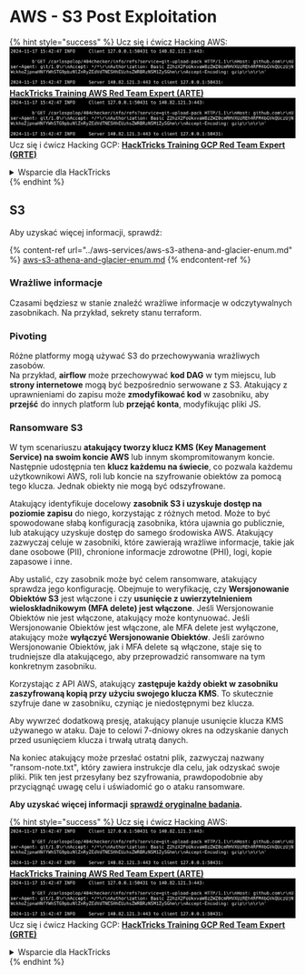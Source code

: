 # AWS - S3 Post Exploitation

{% hint style="success" %}
Ucz się i ćwicz Hacking AWS:<img src="../../../.gitbook/assets/image (1).png" alt="" data-size="line">[**HackTricks Training AWS Red Team Expert (ARTE)**](https://training.hacktricks.xyz/courses/arte)<img src="../../../.gitbook/assets/image (1).png" alt="" data-size="line">\
Ucz się i ćwicz Hacking GCP: <img src="../../../.gitbook/assets/image (2).png" alt="" data-size="line">[**HackTricks Training GCP Red Team Expert (GRTE)**<img src="../../../.gitbook/assets/image (2).png" alt="" data-size="line">](https://training.hacktricks.xyz/courses/grte)

<details>

<summary>Wsparcie dla HackTricks</summary>

* Sprawdź [**plany subskrypcyjne**](https://github.com/sponsors/carlospolop)!
* **Dołącz do** 💬 [**grupy Discord**](https://discord.gg/hRep4RUj7f) lub [**grupy telegram**](https://t.me/peass) lub **śledź** nas na **Twitterze** 🐦 [**@hacktricks\_live**](https://twitter.com/hacktricks\_live)**.**
* **Podziel się sztuczkami hackingowymi, przesyłając PR-y do** [**HackTricks**](https://github.com/carlospolop/hacktricks) i [**HackTricks Cloud**](https://github.com/carlospolop/hacktricks-cloud) repozytoriów na GitHubie.

</details>
{% endhint %}

## S3

Aby uzyskać więcej informacji, sprawdź:

{% content-ref url="../aws-services/aws-s3-athena-and-glacier-enum.md" %}
[aws-s3-athena-and-glacier-enum.md](../aws-services/aws-s3-athena-and-glacier-enum.md)
{% endcontent-ref %}

### Wrażliwe informacje

Czasami będziesz w stanie znaleźć wrażliwe informacje w odczytywalnych zasobnikach. Na przykład, sekrety stanu terraform.

### Pivoting

Różne platformy mogą używać S3 do przechowywania wrażliwych zasobów.\
Na przykład, **airflow** może przechowywać **kod DAG** w tym miejscu, lub **strony internetowe** mogą być bezpośrednio serwowane z S3. Atakujący z uprawnieniami do zapisu może **zmodyfikować kod** w zasobniku, aby **przejść** do innych platform lub **przejąć konta**, modyfikując pliki JS.

### Ransomware S3

W tym scenariuszu **atakujący tworzy klucz KMS (Key Management Service) na swoim koncie AWS** lub innym skompromitowanym koncie. Następnie udostępnia ten **klucz każdemu na świecie**, co pozwala każdemu użytkownikowi AWS, roli lub koncie na szyfrowanie obiektów za pomocą tego klucza. Jednak obiekty nie mogą być odszyfrowane.

Atakujący identyfikuje docelowy **zasobnik S3 i uzyskuje dostęp na poziomie zapisu** do niego, korzystając z różnych metod. Może to być spowodowane słabą konfiguracją zasobnika, która ujawnia go publicznie, lub atakujący uzyskuje dostęp do samego środowiska AWS. Atakujący zazwyczaj celuje w zasobniki, które zawierają wrażliwe informacje, takie jak dane osobowe (PII), chronione informacje zdrowotne (PHI), logi, kopie zapasowe i inne.

Aby ustalić, czy zasobnik może być celem ransomware, atakujący sprawdza jego konfigurację. Obejmuje to weryfikację, czy **Wersjonowanie Obiektów S3** jest włączone i czy **usunięcie z uwierzytelnieniem wieloskładnikowym (MFA delete) jest włączone**. Jeśli Wersjonowanie Obiektów nie jest włączone, atakujący może kontynuować. Jeśli Wersjonowanie Obiektów jest włączone, ale MFA delete jest wyłączone, atakujący może **wyłączyć Wersjonowanie Obiektów**. Jeśli zarówno Wersjonowanie Obiektów, jak i MFA delete są włączone, staje się to trudniejsze dla atakującego, aby przeprowadzić ransomware na tym konkretnym zasobniku.

Korzystając z API AWS, atakujący **zastępuje każdy obiekt w zasobniku zaszyfrowaną kopią przy użyciu swojego klucza KMS**. To skutecznie szyfruje dane w zasobniku, czyniąc je niedostępnymi bez klucza.

Aby wywrzeć dodatkową presję, atakujący planuje usunięcie klucza KMS używanego w ataku. Daje to celowi 7-dniowy okres na odzyskanie danych przed usunięciem klucza i trwałą utratą danych.

Na koniec atakujący może przesłać ostatni plik, zazwyczaj nazwany "ransom-note.txt", który zawiera instrukcje dla celu, jak odzyskać swoje pliki. Plik ten jest przesyłany bez szyfrowania, prawdopodobnie aby przyciągnąć uwagę celu i uświadomić go o ataku ransomware.

**Aby uzyskać więcej informacji** [**sprawdź oryginalne badania**](https://rhinosecuritylabs.com/aws/s3-ransomware-part-1-attack-vector/)**.**

{% hint style="success" %}
Ucz się i ćwicz Hacking AWS:<img src="../../../.gitbook/assets/image (1).png" alt="" data-size="line">[**HackTricks Training AWS Red Team Expert (ARTE)**](https://training.hacktricks.xyz/courses/arte)<img src="../../../.gitbook/assets/image (1).png" alt="" data-size="line">\
Ucz się i ćwicz Hacking GCP: <img src="../../../.gitbook/assets/image (2).png" alt="" data-size="line">[**HackTricks Training GCP Red Team Expert (GRTE)**<img src="../../../.gitbook/assets/image (2).png" alt="" data-size="line">](https://training.hacktricks.xyz/courses/grte)

<details>

<summary>Wsparcie dla HackTricks</summary>

* Sprawdź [**plany subskrypcyjne**](https://github.com/sponsors/carlospolop)!
* **Dołącz do** 💬 [**grupy Discord**](https://discord.gg/hRep4RUj7f) lub [**grupy telegram**](https://t.me/peass) lub **śledź** nas na **Twitterze** 🐦 [**@hacktricks\_live**](https://twitter.com/hacktricks\_live)**.**
* **Podziel się sztuczkami hackingowymi, przesyłając PR-y do** [**HackTricks**](https://github.com/carlospolop/hacktricks) i [**HackTricks Cloud**](https://github.com/carlospolop/hacktricks-cloud) repozytoriów na GitHubie.

</details>
{% endhint %}
